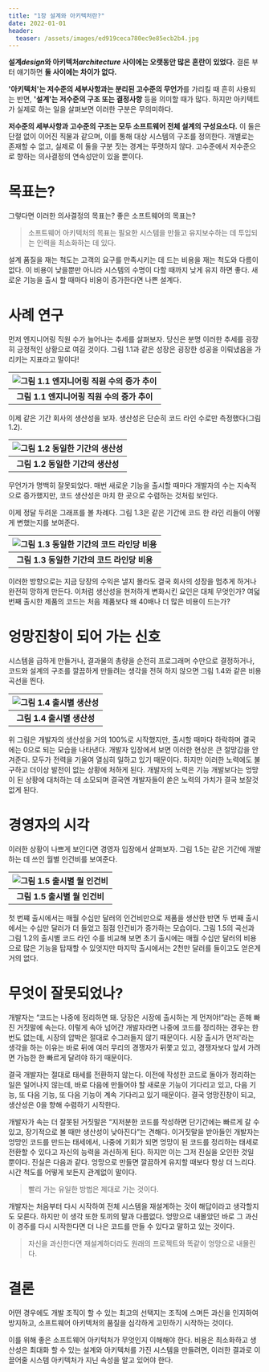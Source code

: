 ```yaml
---
title: "1장 설계와 아키텍처란?"
date: 2022-01-01
header:
  teaser: /assets/images/ed919ceca780ec9e85ecb2b4.jpg
---
```


**설계*design*와 아키텍처*architecture* 사이에는 오랫동안 많은 혼란이 있었다.** 결론 부터 얘기하면 **둘 사이에는 차이가 없다.**

**'아키텍처'는 저수준의 세부사항과는 분리된 고수준의 무언가**를 가리킬 때 흔히 사용되는 반면, **'설계'는 저수준의 구조 또는 결정사항** 등을 의미할 때가 많다. 하지만 아키텍트가 실제로 하는 일을 살펴보면 이러한 구분은 무의미하다.

**저수준의 세부사항과 고수준의 구조는 모두 소프트웨어 전체 설계의 구성요소다.** 이 둘은 단절 없이 이어진 직물과 같으며, 이를 통해 대상 시스템의 구조를 정의한다. 개별로는 존재할 수 없고, 실제로 이 둘을 구분 짓는 경계는 뚜렷하지 않다. 고수준에서 저수준으로 향하는 의사결정의 연속성만이 있을 뿐이다.

# 목표는?

그렇다면 이러한 의사결정의 목표는? 좋은 소프트웨어의 목표는?

> 소프트웨어 아키텍처의 목표는 필요한 시스템을 만들고 유지보수하는 데 투입되는 인력을 최소화하는 데 있다.

설계 품질을 재는 척도는 고객의 요구를 만족시키는 데 드는 비용을 재는 척도와 다름이 없다. 이 비용이 낮을뿐만 아니라 시스템의 수명이 다할 때까지 낮게 유지 하면 좋다. 새로운 기능을 출시 할 때마다 비용이 증가한다면 나쁜 설계다.

# 사례 연구

먼저 엔지니어링 직원 수가 늘어나는 추세를 살펴보자. 당신은 분명 이러한 추세를 굉장히 긍정적인 상황으로 여길 것이다. 그림 1.1과 같은 성장은 굉장한 성공을 이뤄냈음을 가리키는 지표라고 말이다!

| ![그림 1.1 엔지니어링 직원 수의 증가 추이](https://uchanlee.dev/static/0a50572e45511d65424f1fe40d68ba13/0a47e/image-1.1.png) | 
|:--:| 
| **그림 1.1 엔지니어링 직원 수의 증가 추이** |

이제 같은 기간 회사의 생산성을 보자. 생산성은 단순히 코드 라인 수로만 측정했다(그림 1.2).

| ![그림 1.2 동일한 기간의 생산성](https://uchanlee.dev/static/a66e4ce519202d4a67b6ea4f4b566947/0a47e/image-1.2.png) | 
|:--:| 
| **그림 1.2 동일한 기간의 생산성** |

무언가가 명백히 잘못되었다. 매번 새로운 기능을 출시할 때마다 개발자의 수는 지속적으로 증가했지만, 코드 생산성은 마치 한 곳으로 수렴하는 것처럼 보인다.

이제 정달 두려운 그래프를 볼 차례다. 그림 1.3은 같은 기간에 코드 한 라인 리들이 어떻게 변했는지를 보여준다.

| ![그림 1.3 동일한 기간의 코드 라인당 비용](https://uchanlee.dev/static/557d5c2df4405aead2f7fc7ec6d2f515/0a47e/image-1.3.png) | 
|:--:| 
| **그림 1.3 동일한 기간의 코드 라인당 비용** |

이러한 방향으로는 지금 당장의 수익은 낼지 몰라도 결국 회사의 성장을 멈추게 하거나 완전히 망하게 만든다. 이처럼 생산성을 현저하게 변화시킨 요인은 대체 무엇인가? 여덟 번째 출시한 제품의 코드는 처음 제품보다 왜 40배나 더 많은 비용이 드는가?

# 엉망진창이 되어 가는 신호

시스템을 급하게 만들거나, 결과물의 총량을 순전히 프로그래머 수만으로 결정하거나, 코드와 설계의 구조를 깔끔하게 만들려는 생각을 전혀 하지 않으면 그림 1.4와 같은 비용 곡선을 띈다.

| ![그림 1.4 출시별 생산성](https://uchanlee.dev/static/1fafc953a9b50fa441a3fa67e3e06901/0a47e/image-1.4.png) | 
|:--:| 
| **그림 1.4 출시별 생산성** |

위 그림은 개발자의 생산성을 거의 100%로 시작했지만, 출시할 때마다 하락하며 결국에는 0으로 되는 모습을 나타낸다. 개발자 입장에서 보면 이러한 현상은 큰 절망감을 안겨준다. 모두가 전력을 기울여 열심히 일하고 있기 때문이다. 하지만 이러한 노력에도 불구하고 더이상 발전이 없는 상황에 처하게 된다. 개발자의 노력은 기능 개발보다는 엉망이 된 상황에 대처하는 데 소모되며 결국엔 개발자들이 쏟은 노력의 가치가 결국 보잘것없게 된다.

# 경영자의 시각

이러한 상황이 나쁘게 보인다면 경영자 입장에서 살펴보자. 그림 1.5는 같은 기간에 개발하는 데 쓰인 월별 인건비를 보여준다.

| ![그림 1.5 출시별 월 인건비](https://uchanlee.dev/static/30140aa506a82da6915fff71ef6675ed/0a47e/image-1.5.png) | 
|:--:| 
| **그림 1.5 출시별 월 인건비** |

첫 번쨰 출시에서는 매월 수십만 달러의 인건비만으로 제품을 생산한 반면 두 번째 출시에서는 수십만 달러가 더 들었고 점점 인건비가 증가하는 모습이다. 그림 1.5의 곡선과 그림 1.2의 출시별 코드 라인 수를 비교해 보면 초기 출시에는 매월 수십만 달러의 비용으로 많은 기능을 탑재할 수 있엇지만 마지막 출시에서는 2천만 달러를 들이고도 얻은게 거의 없다.

# 무엇이 잘못되었나?

개발자는 “코드는 나중에 정리하면 돼. 당장은 시장에 출시하는 게 먼저야!”라는 흔해 빠진 거짓말에 속는다. 이렇게 속아 넘어간 개발자라면 나중에 코드를 정리하는 경우는 한 번도 없는데, 시장의 압박은 절대로 수그러들지 않기 때문이다. 시장 출시가 먼저'라는 생각을 하는 이유는 바로 뒤에 여러 무리의 경쟁자가 뒤쫓고 있고, 경쟁자보다 앞서 가려면 가능한 한 빠르게 달려야 하기 때문이다.

결국 개발자는 절대로 태세를 전환하지 않는다. 이전에 작성한 코드로 돌아가 정리하는 일은 일어나지 않는데, 바로 다음에 만들어야 할 새로운 기능이 기다리고 있고, 다음 기능, 또 다음 기능, 또 다음 기능이 계속 기다리고 있기 때문이다. 결국 엉망진창이 되고, 생산성은 0을 향해 수렴하기 시작한다.

개발자가 속는 더 잘못된 거짓말은 “지저분한 코드를 작성하면 단기간에는 빠르게 갈 수 있고, 장기적으로 볼 때만 생산성이 낮아진다”는 견해다. 이거짓말을 받아들인 개발자는 엉망인 코드를 만드는 태세에서, 나중에 기회가 되면 엉망이 된 코드를 정리하는 태세로 전환할 수 있다고 자신의 능력을 과신하게 된다. 하지만 이는 그저 진실을 오인한 것일 뿐이다. 진실은 다음과 같다. 엉망으로 만들면 깔끔하게 유지할 때보다 항상 더 느리다. 시간 척도를 어떻게 보든지 관계없이 말이다.

> 빨리 가는 유일한 방법은 제대로 가는 것이다.

개발자는 처음부터 다시 시작하여 전체 시스템을 재설계하는 것이 해답이라고 생각할지도 모른다. 하지만 이 생각 또한 토끼의 말과 다름없다. 엉망으로 내몰았던 바로 그 과신이 경주를 다시 시작한다면 더 나은 코드를 만들 수 있다고 말하고 있는 것이다.

> 자신을 과신한다면 재설계하더라도 원래의 프로젝트와 똑같이 엉망으로 내몰린다.

# 결론

어떤 경우에도 개발 조직이 할 수 있는 최고의 선택지는 조직에 스며든 과신을 인지하여 방지하고, 소프트웨어 아키텍처의 품질을 심각하게 고민하기 시작하는 것이다.

이를 위해 좋은 소프트웨어 아키턱처가 무엇인지 이해해야 한다. 비용은 최소화하고 생산성은 최대화 할 수 있는 설계와 아키텍처를 가진 시스템을 만들려면, 이러한 결과로 이끌어줄 시스템 아키텍처가 지닌 속성을 알고 있어야 한다.